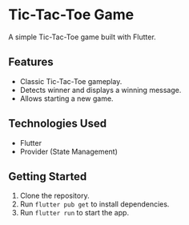# Tic-Tac-Toe Game

A simple Tic-Tac-Toe game built with Flutter.

## Features

*   Classic Tic-Tac-Toe gameplay.
*   Detects winner and displays a winning message.
*   Allows starting a new game.

## Technologies Used

*   Flutter
*   Provider (State Management)

## Getting Started

1.  Clone the repository.
2.  Run `flutter pub get` to install dependencies.
3.  Run `flutter run` to start the app.
